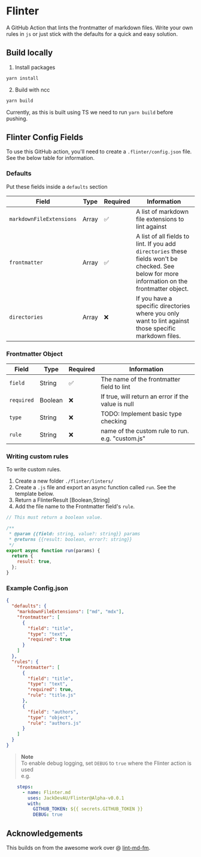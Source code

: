 # Flinter

A GitHub Action that lints the frontmatter of markdown files. Write your own rules in `js` or just stick with the defaults for a quick and easy solution. 

## Build locally

1. Install packages

```bash
yarn install
```

2. Build with ncc

```bash
yarn build
```

Currently, as this is built using TS we need to run `yarn build` before pushing.

## Flinter Config Fields

To use this GitHub action, you'll need to create a `.flinter/config.json` file. See the below table for information.

### Defaults

Put these fields inside a `defaults` section

| Field                    | Type           | Required | Information                                                                                                                                     |
| ------------------------ | -------------- | -------- | ----------------------------------------------------------------------------------------------------------------------------------------------- |
| `markdownFileExtensions` | Array          | ✅       | A list of markdown file extensions to lint against                                                                                              |
| `frontmatter`            | Array<Objects> | ✅       | A list of all fields to lint. If you add `directories` these fields won't be checked. See below for more information on the frontmatter object. |                                                                                                                     |
| `directories`            | Array          | ❌       | If you have a specific directories where you only want to lint against those specific markdown files.                                           |

### Frontmatter Object

| Field      | Type    | Required | Information                                        |
| ---------- | ------- | -------- | -------------------------------------------------- |
| `field`    | String  | ✅       | The name of the frontmatter field to lint          |
| `required` | Boolean | ❌       | If true, will return an error if the value is null |
| `type`     | String  | ❌       | TODO: Implement basic type checking                |
| `rule`     | String  | ❌       | name of the custom rule to run. e.g. "custom.js"   |

### Writing custom rules

To write custom rules.

1. Create a new folder `./flinter/linters/`
1. Create a `.js` file and export an async function called `run`. See the template below.
1. Return a FlinterResult [Boolean,String]
1. Add the file name to the Frontmatter field's `rule`.

```js
// This must return a boolean value.

/**
 * @param {{field: string, value?: string}} params
 * @returns {{result: boolean, error?: string}}
 */
export async function run(params) {
  return {
    result: true,
  };
}
```

### Example Config.json

```json
{
  "defaults": {
    "markdownFileExtensions": ["md", "mdx"],
    "frontmatter": [
      {
        "field": "title",
        "type": "text",
        "required": true
      }
    ]
  },
  "rules": {
    "frontmatter": [
      {
        "field": "title",
        "type": "text",
        "required": true,
        "rule": "title.js"
      },
      {
        "field": "authors",
        "type": "object",
        "rule": "authors.js"
      }
    ]
  }
}
```

> **Note**  
> To enable debug logging, set `DEBUG` to `true` where the Flinter action is used  
> e.g.

```yml
    steps:
      - name: Flinter.md
        uses: JackDevAU/Flinter@Alpha-v0.0.1
        with:
          GITHUB_TOKEN: ${{ secrets.GITHUB_TOKEN }}
          DEBUG: true
```

## Acknowledgements

This builds on from the awesome work over @ [lint-md-fm](https://github.com/timhagn/lint-md-fm).
